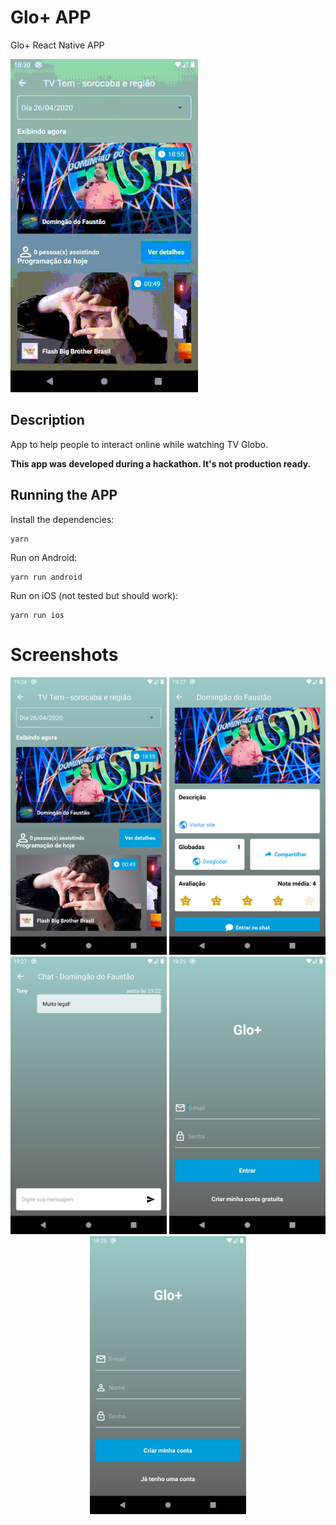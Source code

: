 # Glo+ APP
Glo+ React Native APP

![Screenshot](/.github/mobile_video_small.gif)

## Description
App to help people to interact online while watching TV Globo.

**This app was developed during a hackathon. It's not production ready.**

## Running the APP
Install the dependencies:
```
yarn
```
Run on Android:
```
yarn run android
```
Run on iOS (not tested but should work):
```
yarn run ios
```

# Screenshots
<p align="center">
<img src="/.github/mobile_03.png" width="250">
<img src="/.github/mobile_04.png" width="250">
<img src="/.github/mobile_05.png" width="250">
<img src="/.github/mobile_01.png" width="250">
<img src="/.github/mobile_02.png" width="250">
</p>
